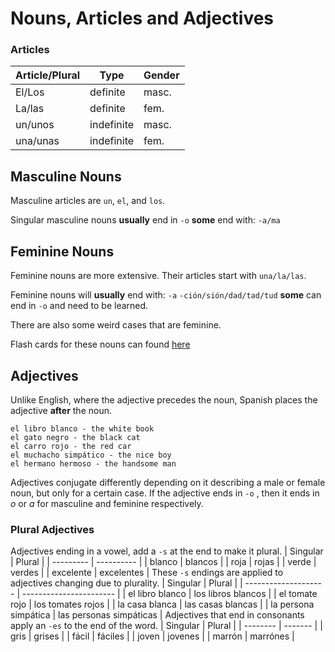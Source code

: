 # Nouns, Articles and Adjectives

### Articles

| Article/Plural | Type       | Gender |
| -------------- | ---------- | ------ |
| El/Los         | definite   | masc.  |
| La/las         | definite   | fem.   |
| un/unos        | indefinite | masc.  |
| una/unas       | indefinite | fem.       |


## Masculine Nouns

Masculine articles are `un`, `el`, and `los`.

Singular masculine nouns **usually** end in 
	`-o`
**some** end with:
	`-a/ma`
## Feminine Nouns
Feminine nouns are more extensive.
Their articles start with `una/la/las`.

Feminine nouns will **usually** end with:
	`-a`
	`-ción/sión/dad/tad/tud`
**some** can end in `-o` and need to be learned.

There are also some weird cases that are feminine.

Flash cards for these nouns can found [here](../flash_cards/ch1_nouns.apkg)

## Adjectives
Unlike English, where the adjective precedes the noun, Spanish places the adjective **after** the noun.

```
el libro blanco - the white book
el gato negro - the black cat
el carro rojo - the red car
el muchacho simpático - the nice boy
el hermano hermoso - the handsome man
```

Adjectives conjugate differently depending on it describing a male or female noun, but only for a certain case.
	If the adjective ends in `-o` , then it ends in *o* or *a* for masculine and feminine respectively.
### Plural Adjectives
Adjectives ending in a vowel, add a `-s` at the end to make it plural.
| Singular  | Plural     |
| --------- | ---------- |
| blanco    | blancos    |
| roja      | rojas      |
| verde     | verdes     |
| excelente | excelentes |
These `-s` endings are applied to adjectives changing due to plurality.
| Singular             | Plural                  |
| -------------------- | ----------------------- |
| el libro blanco      | los libros blancos      |
| el tomate rojo       | los tomates rojos       |
| la casa blanca       | las casas blancas       |
| la persona simpática | las personas simpáticas |
Adjectives that end in consonants apply an `-es` to the end of the word.
| Singular | Plural  |
| -------- | ------- |
| gris     | grises  |
| fácil    | fáciles |
| joven    | jovenes |
| marrón   | marrónes        |
